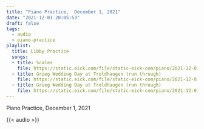 ```yaml
---
title: "Piano Practice,  December 1, 2021"
date: "2021-12-01 20:05:53"
draft: false
tags:
  - audio
  - piano-practice
playlist:
  title: Libby Practice
  songs:
  - title: Scales
    file: https://static.eick.com/file/static-eick-com/piano/2021-12-01-001.mp3
  - title: Grieg Wedding Day at Troldhaugen (run through)
    file: https://static.eick.com/file/static-eick-com/piano/2021-12-01-002.mp3
  - title: Grieg Wedding Day at Troldhaugen (run through)
    file: https://static.eick.com/file/static-eick-com/piano/2021-12-01-003.mp3
---
```

Piano Practice, December 1, 2021

<!--more-->

{{< audio >}}
